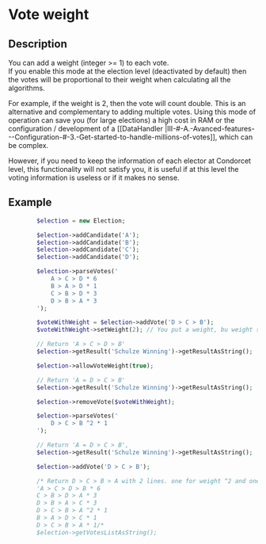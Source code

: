 # Vote weight

## Description

You can add a weight (integer >= 1) to each vote.  
If you enable this mode at the election level (deactivated by default) then the votes will be proportional to their weight when calculating all the algorithms.   

For example, if the weight is 2, then the vote will count double. This is an alternative and complementary to adding multiple votes. Using this mode of operation can save you (for large elections) a high cost in RAM or the configuration / development of a [[DataHandler |III-#-A.-Avanced-features---Configuration-#-3.-Get-started-to-handle-millions-of-votes]], which can be complex.  

However, if you need to keep the information of each elector at Condorcet level, this functionality will not satisfy you, it is useful if at this level the voting information is useless or if it makes no sense.

## Example

```php
        $election = new Election;

        $election->addCandidate('A');
        $election->addCandidate('B');
        $election->addCandidate('C');
        $election->addCandidate('D');

        $election->parseVotes('
            A > C > D * 6
            B > A > D * 1
            C > B > D * 3
            D > B > A * 3
        ');

        $voteWithWeight = $election->addVote('D > C > B');
        $voteWithWeight->setWeight(2); // You put a weight, bu weight still no allow at election level.

        // Return 'A > C > D > B'
        $election->getResult('Schulze Winning')->getResultAsString();

        $election->allowVoteWeight(true);

        // Return 'A = D > C > B'
        $election->getResult('Schulze Winning')->getResultAsString();

        $election->removeVote($voteWithWeight);

        $election->parseVotes('
            D > C > B ^2 * 1
        ');

        // Return 'A = D > C > B',
        $election->getResult('Schulze Winning')->getResultAsString();

        $election->addVote('D > C > B');

        /* Return D > C > B > A with 2 lines. one for weight ^2 and one for force ^1
        'A > C > D > B * 6
        C > B > D > A * 3
        D > B > A > C * 3
        D > C > B > A ^2 * 1
        B > A > D > C * 1
        D > C > B > A * 1/*
        $election->getVotesListAsString();
```
